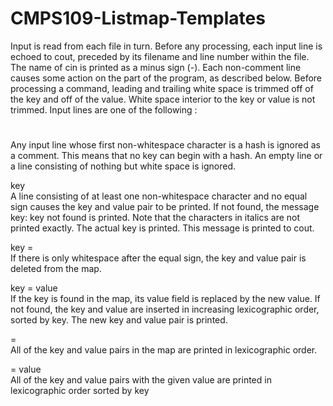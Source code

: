 # CMPS109-Listmap-Templates
Input is read from each file in turn. Before any processing, each input line is
echoed to cout, preceded by its filename and line number within the file. The
name of cin is printed as a minus sign (-).
Each non-comment line causes some action on the part of the program, as
described below. Before processing a command, leading and trailing white
space is trimmed off of the key and off of the value. White space interior to the
key or value is not trimmed. Input lines are one of the following :

#  
Any input line whose first non-whitespace character is a hash is
ignored as a comment. This means that no key can begin with a hash.
An empty line or a line consisting of nothing but white space is ignored.

key  
A line consisting of at least one non-whitespace character and no equal
sign causes the key and value pair to be printed. If not found, the message
key: key not found
is printed. Note that the characters in italics are not printed exactly.
The actual key is printed. This message is printed to cout.

key =  
If there is only whitespace after the equal sign, the key and value pair is
deleted from the map.

key = value  
If the key is found in the map, its value field is replaced by the new
value. If not found, the key and value are inserted in increasing lexicographic
order, sorted by key. The new key and value pair is printed.

=  
All of the key and value pairs in the map are printed in lexicographic
order.

= value  
All of the key and value pairs with the given value are printed in lexicographic
order sorted by key
